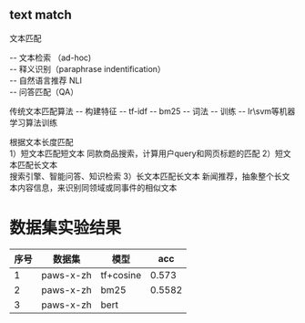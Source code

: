 ## text match 
文本匹配

-- 文本检索 （ad-hoc)  
-- 释义识别（paraphrase indentification）  
-- 自然语言推荐 NLI  
-- 问答匹配（QA）  

传统文本匹配算法
-- 构建特征
    -- tf-idf
    -- bm25
    -- 词法
-- 训练
    -- lr\svm等机器学习算法训练

根据文本长度匹配  
1）短文本匹配短文本 
同款商品搜索，计算用户query和网页标题的匹配
2）短文本匹配长文本  
搜索引擎、智能问答、知识检索
3）长文本匹配长文本
新闻推荐，抽象整个长文本内容信息，来识别同领域或同事件的相似文本


# 数据集实验结果  
| 序号 | 数据集 |  模型 | acc |   
| --- | ---   | ---  |   ---   | 
| 1 | paws-x-zh | tf+cosine | 0.573 |
| 2 | paws-x-zh | bm25 | 0.5582 |
| 3 | paws-x-zh | bert | |


